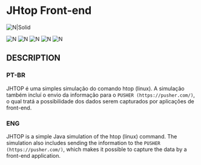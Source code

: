 
# JHtop Front-end

![N|Solid](https://i.ibb.co/wzwNx17/hobgoblin-powered.jpg)

![N](https://img.shields.io/badge/VUEJS-brightgreen) ![N](https://img.shields.io/badge/BUILD-PASSING-brightgreen) ![N](https://img.shields.io/badge/VERSION-1.0-brightgreen) ![N](https://img.shields.io/badge/LAST%20COMMIT-30%20JUL%202020-orange) ![N](https://img.shields.io/badge/POWERED%20BY-HOBGOBLIN%20TECH-blue)

## DESCRIPTION

### PT-BR
JHTOP é uma simples simulação do comando htop (linux). A simulação também incluí o envio da informação para o `PUSHER (https://pusher.com/)`, o qual tratá a possibilidade dos dados serem capturados por aplicações de front-end.

### ENG

JHTOP is a simple Java simulation of the htop (linux) command. The simulation also includes sending the information to the `PUSHER (https://pusher.com/)`,  which makes it possible to capture the data by a front-end application.

